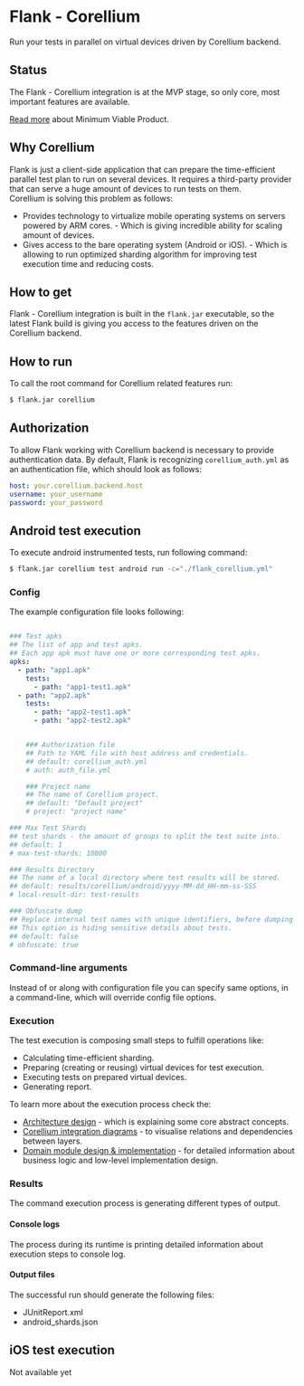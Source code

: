 # Flank - Corellium

Run your tests in parallel on virtual devices driven by Corellium backend.

## Status

The Flank - Corellium integration is at the MVP stage, so only core, most important features are available.

[Read more](https://github.com/sparkrnyc/sparkr_general_docs/wiki/What-are-Prototype,-POC,-Alpha,-Beta-and-MVP#minimum-viable-product-mvp) about Minimum Viable Product.

## Why Corellium

Flank is just a client-side application that can prepare the time-efficient parallel test plan to run on several devices. It requires a third-party provider that can serve a huge amount of devices to run tests on them.   
Corellium is solving this problem as follows:

* Provides technology to virtualize mobile operating systems on servers powered by ARM cores. - Which is giving incredible ability for scaling amount of devices.
* Gives access to the bare operating system (Android or iOS). - Which is allowing to run optimized sharding algorithm for improving test execution time and reducing costs.

## How to get

Flank - Corellium integration is built in the `flank.jar` executable, so the latest Flank build is giving you access to the features driven on the Corellium backend.

## How to run

To call the root command for Corellium related features run:

```bash
$ flank.jar corellium
```

## Authorization

To allow Flank working with Corellium backend is necessary to provide authentication data. By default, Flank is recognizing `corellium_auth.yml` as an authentication file, which should look as follows:

```yaml
host: your.corellium.backend.host
username: your_username
password: your_password
```

## Android test execution

To execute android instrumented tests, run following command:

```bash
$ flank.jar corellium test android run -c="./flank_corellium.yml"
```

### Config

The example configuration file looks following:

```yaml

### Test apks
## The list of app and test apks.
## Each app apk must have one or more corresponding test apks.
apks:
  - path: "app1.apk"
    tests:
      - path: "app1-test1.apk"
  - path: "app2.apk"
    tests:
      - path: "app2-test1.apk"
      - path: "app2-test2.apk"


    ### Authorization file
    ## Path to YAML file with host address and credentials.
    ## default: corellium_auth.yml
    # auth: auth_file.yml

    ### Project name
    ## The name of Corellium project.
    ## default: "Default project"
    # project: "project name"

### Max Test Shards
## test shards - the amount of groups to split the test suite into.
## default: 1
# max-test-shards: 10000

### Results Directory
## The name of a local directory where test results will be stored.
## default: results/corellium/android/yyyy-MM-dd_HH-mm-ss-SSS
# local-result-dir: test-results

### Obfuscate dump
## Replace internal test names with unique identifiers, before dumping them to "android-shards.json".
## This option is hiding sensitive details about tests.
## default: false
# obfuscate: true
```

### Command-line arguments

Instead of or along with configuration file you can specify same options, in a command-line, which will override config file options.

### Execution

The test execution is composing small steps to fulfill operations like:

* Calculating time-efficient sharding.
* Preparing (creating or reusing) virtual devices for test execution.
* Executing tests on prepared virtual devices.
* Generating report.

To learn more about the execution process check the:

* [Architecture design](https://github.com/Flank/flank/blob/master/docs/architecture.md#domain-) - which is explaining some core abstract concepts.
* [Corellium integration diagrams](https://github.com/Flank/flank/tree/master/corellium#flank---corellium) - to visualise relations and dependencies between layers.
* [Domain module design & implementation](https://github.com/Flank/flank/tree/master/corellium/domain#flank---corellium---domain) - for detailed information about business logic and low-level implementation design.

### Results

The command execution process is generating different types of output.

#### Console logs

The process during its runtime is printing detailed information about execution steps to console log.

#### Output files

The successful run should generate the following files:

* JUnitReport.xml
* android_shards.json

## iOS test execution

Not available yet
